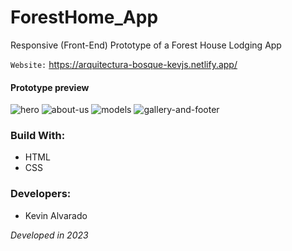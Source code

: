 # ForestHome_App
Responsive (Front-End) Prototype of a Forest House Lodging App

`Website:` <a href="http://example.com" target="_blank">https://arquitectura-bosque-kevjs.netlify.app/</a>

#### Prototype preview
![hero](https://user-images.githubusercontent.com/103754829/214370092-5635f6b5-5151-46f8-9f39-ceb0581c1650.png)
![about-us](https://user-images.githubusercontent.com/103754829/214370144-0c1661c8-a431-43b3-9fda-ad33d69a9cdb.png)
![models](https://user-images.githubusercontent.com/103754829/214370963-d77d1f63-42b9-4fc1-a8ec-3b5c96b640d8.png)
![gallery-and-footer](https://user-images.githubusercontent.com/103754829/214370260-255d92fe-b139-4f9d-8838-43c5e5ea8aaf.png)

### Build With:
* HTML
* CSS

### Developers:
* Kevin Alvarado

_Developed in 2023_
